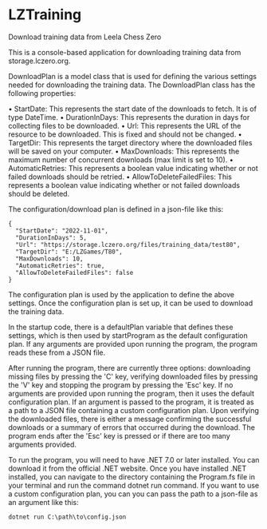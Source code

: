 # LZTraining
Download training data from Leela Chess Zero

This is a console-based application for downloading training data from storage.lczero.org. 

DownloadPlan is a model class that is used for defining the various settings needed for downloading the training data.
The DownloadPlan class has the following properties:

•	StartDate: This represents the start date of the downloads to fetch. It is of type DateTime.
•	DurationInDays: This represents the duration in days for collecting files to be downloaded.
•	Url: This represents the URL of the resource to be downloaded. This is fixed and should not be changed.
•	TargetDir: This represents the target directory where the downloaded files will be saved on your computer.
•	MaxDownloads: This represents the maximum number of concurrent downloads (max limit is set to 10).
•	AutomaticRetries: This represents a boolean value indicating whether or not failed downloads should be retried.
•	AllowToDeleteFailedFiles: This represents a boolean value indicating whether or not failed downloads should be deleted.


The configuration/download plan is defined in a json-file like this:
```
{
  "StartDate": "2022-11-01",
  "DurationInDays": 5,
  "Url": "https://storage.lczero.org/files/training_data/test80",
  "TargetDir": "E:/LZGames/T80",
  "MaxDownloads": 10,
  "AutomaticRetries": true,
  "AllowToDeleteFailedFiles": false
}
```
The configuration plan is used by the application to define the above settings. Once the configuration plan is set up, it can be used to download the training data.

In the startup code, there is a defaultPlan variable that defines these settings, which is then used by startProgram as the default configuration plan. If any arguments are provided upon running the program, the program reads these from a JSON file.

After running the program, there are currently three options: downloading missing files by pressing the 'C' key, verifying downloaded files by pressing the 'V' key and stopping the program by pressing the 'Esc' key.
If no arguments are provided upon running the program, then it uses the default configuration plan. If an argument is passed to the program, it is treated as a path to a JSON file containing a custom configuration plan. Upon verifying the downloaded files, there is either a message confirming the successful downloads or a summary of errors that occurred during the download. The program ends after the 'Esc' key is pressed or if there are too many arguments provided.

To run the program, you will need to have .NET 7.0 or later installed. You can download it from the official .NET website. Once you have installed .NET installed, you can navigate to the directory containing the Program.fs file in your terminal and run the command dotnet run command. If you want to use a custom configuration plan, you can you can pass the path to a json-file as an argument like this:

` dotnet run C:\path\to\config.json `



